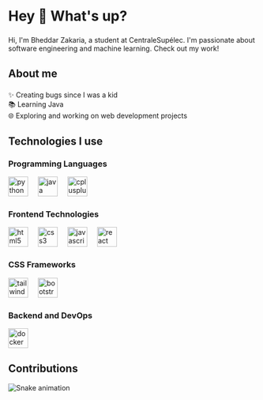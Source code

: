 <h1 align="left">Hey 👋 What's up?</h1>

###

<p align="left">Hi, I'm Bheddar Zakaria, a student at CentraleSupélec. I'm passionate about software engineering and machine learning. Check out my work!</p>

###

<h2 align="left">About me</h2>

###

<p align="left">✨ Creating bugs since I was a kid<br>📚 Learning Java<br>🌐 Exploring and working on web development projects</p>

###

<h2 align="left">Technologies I use</h2>

<div align="left">
  <!-- Programming Languages -->
  <h3>Programming Languages</h3>
  <img src="https://cdn.jsdelivr.net/gh/devicons/devicon/icons/python/python-original.svg" height="40" alt="python logo" />
  <img width="12" />
  <img src="https://cdn.jsdelivr.net/gh/devicons/devicon/icons/java/java-original.svg" height="40" alt="java logo" />
  <img width="12" />
  <img src="https://cdn.jsdelivr.net/gh/devicons/devicon/icons/cplusplus/cplusplus-original.svg" height="40" alt="cplusplus logo" />
</div>

<div align="left">
  <!-- Frontend Technologies -->
  <h3>Frontend Technologies</h3>
  <img src="https://cdn.jsdelivr.net/gh/devicons/devicon/icons/html5/html5-original.svg" height="40" alt="html5 logo" />
  <img width="12" />
  <img src="https://cdn.jsdelivr.net/gh/devicons/devicon/icons/css3/css3-original.svg" height="40" alt="css3 logo" />
  <img width="12" />
  <img src="https://cdn.jsdelivr.net/gh/devicons/devicon/icons/javascript/javascript-original.svg" height="40" alt="javascript logo" />
  <img width="12" />
  <img src="https://cdn.jsdelivr.net/gh/devicons/devicon/icons/react/react-original.svg" height="40" alt="react logo" />
</div>

<div align="left">
  <!-- CSS Frameworks -->
  <h3>CSS Frameworks</h3>
  <img src="https://cdn.jsdelivr.net/gh/devicons/devicon/icons/tailwindcss/tailwindcss-original.svg" height="40" alt="tailwindcss logo" />
  <img width="12" />
  <img src="https://cdn.jsdelivr.net/gh/devicons/devicon/icons/bootstrap/bootstrap-original.svg" height="40" alt="bootstrap logo" />
</div>

<div align="left">
  <!-- Backend and DevOps -->
  <h3>Backend and DevOps</h3>
  <img src="https://cdn.jsdelivr.net/gh/devicons/devicon/icons/docker/docker-original-wordmark.svg" height="40" alt="docker logo" />
</div>

###

<h2 align="left">Contributions</h2>

<img src="https://raw.githubusercontent.com/zikous/zikous/output/snake.svg" alt="Snake animation" />
